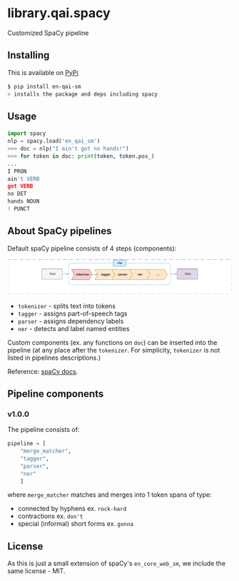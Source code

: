 # library.qai.spacy

Customized SpaCy pipeline

## Installing

This is available on [PyPi](https://pypi.org/project/en-qai-sm/)

```sh
$ pip install en-qai-sm
> installs the package and deps including spacy
```

## Usage

```python
import spacy
nlp = spacy.load('en_qai_sm')
>>> doc = nlp("I ain't got no hands!")
>>> for token in doc: print(token, token.pos_)
...
I PRON
ain't VERB
got VERB
no DET
hands NOUN
! PUNCT
```

## About SpaCy pipelines

Default spaCy pipeline consists of 4 steps (components):

![spaCy pipeline](img/pipeline.png)

- `tokenizer` - splits text into tokens
- `tagger` - assigns part-of-speech tags
- `parser` - assigns dependency labels
- `ner` - detects and label named entities

Custom components (ex. any functions on `doc`) can be inserted into the pipeline (at any place after the `tokenizer`. For simplicity, `tokenizer` is not listed in pipelines descriptions.)

Reference: [spaCy docs](https://spacy.io/usage/processing-pipelines).

## Pipeline components

### v1.0.0

The pipeline consists of:

```python
pipeline = [
    "merge_matcher",
    "tagger",
    "parser",
    "ner"
    ]
```

where ```merge_matcher``` matches and merges into 1 token spans of type:

- connected by hyphens ex.  ```rock-hard```
- contractions ex. ```don't```
- special (informal) short forms ex. ```gonna```


## License

As this is just a small extension of spaCy's `en_core_web_sm`, we include the same license - MIT.
